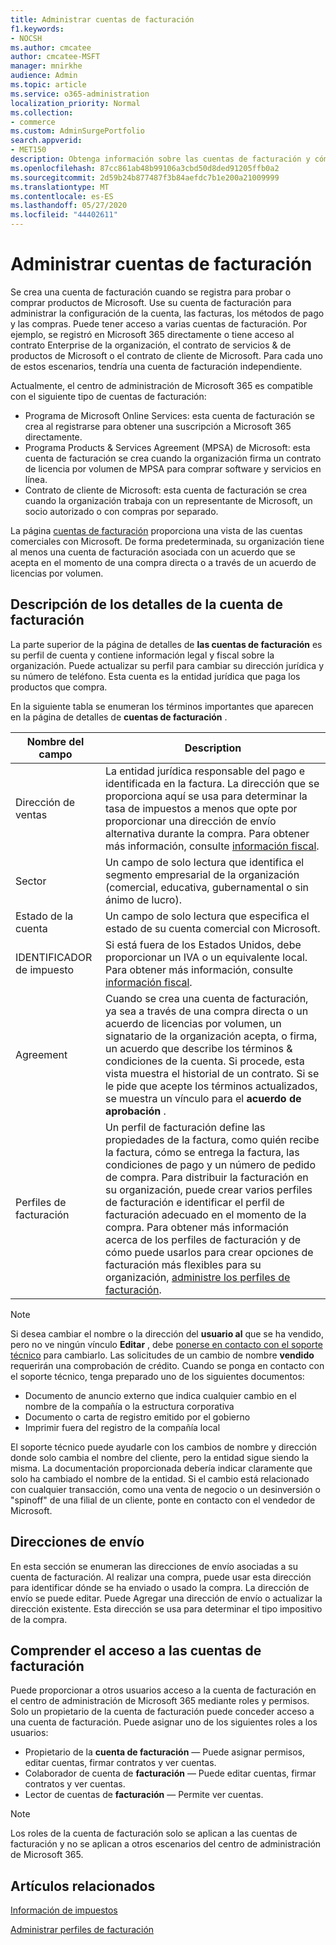 ```yaml
---
title: Administrar cuentas de facturación
f1.keywords:
- NOCSH
ms.author: cmcatee
author: cmcatee-MSFT
manager: mnirkhe
audience: Admin
ms.topic: article
ms.service: o365-administration
localization_priority: Normal
ms.collection:
- commerce
ms.custom: AdminSurgePortfolio
search.appverid:
- MET150
description: Obtenga información sobre las cuentas de facturación y cómo administrarlas.
ms.openlocfilehash: 87cc861ab48b99106a3cbd50d8ded91205ffb0a2
ms.sourcegitcommit: 2d59b24b877487f3b84aefdc7b1e200a21009999
ms.translationtype: MT
ms.contentlocale: es-ES
ms.lasthandoff: 05/27/2020
ms.locfileid: "44402611"
---
```

# <a name="manage-billing-accounts"></a>Administrar cuentas de facturación

Se crea una cuenta de facturación cuando se registra para probar o comprar productos de Microsoft. Use su cuenta de facturación para administrar la configuración de la cuenta, las facturas, los métodos de pago y las compras. Puede tener acceso a varias cuentas de facturación. Por ejemplo, se registró en Microsoft 365 directamente o tiene acceso al contrato Enterprise de la organización, el contrato de servicios & de productos de Microsoft o el contrato de cliente de Microsoft. Para cada uno de estos escenarios, tendría una cuenta de facturación independiente.

Actualmente, el centro de administración de Microsoft 365 es compatible con el siguiente tipo de cuentas de facturación:

- Programa de Microsoft Online Services: esta cuenta de facturación se crea al registrarse para obtener una suscripción a Microsoft 365 directamente.
- Programa Products & Services Agreement (MPSA) de Microsoft: esta cuenta de facturación se crea cuando la organización firma un contrato de licencia por volumen de MPSA para comprar software y servicios en línea.
- Contrato de cliente de Microsoft: esta cuenta de facturación se crea cuando la organización trabaja con un representante de Microsoft, un socio autorizado o con compras por separado.

La página <a href="https://go.microsoft.com/fwlink/p/?linkid=2084771" target="_blank">cuentas de facturación</a> proporciona una vista de las cuentas comerciales con Microsoft. De forma predeterminada, su organización tiene al menos una cuenta de facturación asociada con un acuerdo que se acepta en el momento de una compra directa o a través de un acuerdo de licencias por volumen.

## <a name="understand-billing-account-details"></a>Descripción de los detalles de la cuenta de facturación

La parte superior de la página de detalles de **las cuentas de facturación** es su perfil de cuenta y contiene información legal y fiscal sobre la organización. Puede actualizar su perfil para cambiar su dirección jurídica y su número de teléfono. Esta cuenta es la entidad jurídica que paga los productos que compra.

En la siguiente tabla se enumeran los términos importantes que aparecen en la página de detalles de **cuentas de facturación** .

| Nombre del campo | Description |
|------------------|------------------------------------------------------------------------------------------------------------------------------------------------------------------------------------------------------------------------------------------------------------------------------|
| Dirección de ventas | La entidad jurídica responsable del pago e identificada en la factura. La dirección que se proporciona aquí se usa para determinar la tasa de impuestos a menos que opte por proporcionar una dirección de envío alternativa durante la compra. Para obtener más información, consulte [información fiscal](billing-and-payments/tax-information.md). |
| Sector | Un campo de solo lectura que identifica el segmento empresarial de la organización (comercial, educativa, gubernamental o sin ánimo de lucro). |
| Estado de la cuenta | Un campo de solo lectura que especifica el estado de su cuenta comercial con Microsoft. |
| IDENTIFICADOR de impuesto | Si está fuera de los Estados Unidos, debe proporcionar un IVA o un equivalente local. Para obtener más información, consulte [información fiscal](billing-and-payments/tax-information.md). |
| Agreement | Cuando se crea una cuenta de facturación, ya sea a través de una compra directa o un acuerdo de licencias por volumen, un signatario de la organización acepta, o firma, un acuerdo que describe los términos & condiciones de la cuenta. Si procede, esta vista muestra el historial de un contrato. Si se le pide que acepte los términos actualizados, se muestra un vínculo para el **acuerdo de aprobación** . |
| Perfiles de facturación | Un perfil de facturación define las propiedades de la factura, como quién recibe la factura, cómo se entrega la factura, las condiciones de pago y un número de pedido de compra. Para distribuir la facturación en su organización, puede crear varios perfiles de facturación e identificar el perfil de facturación adecuado en el momento de la compra. Para obtener más información acerca de los perfiles de facturación y de cómo puede usarlos para crear opciones de facturación más flexibles para su organización, [administre los perfiles de facturación](billing-and-payments/manage-billing-profiles.md). |

> [!NOTE]
> Si desea cambiar el nombre o la dirección del **usuario al** que se ha vendido, pero no ve ningún vínculo **Editar** , debe [ponerse en contacto con el soporte técnico](https://docs.microsoft.com/office365/admin/contact-support-for-business-products) para cambiarlo. Las solicitudes de un cambio de nombre **vendido** requerirán una comprobación de crédito. Cuando se ponga en contacto con el soporte técnico, tenga preparado uno de los siguientes documentos:
>
> - Documento de anuncio externo que indica cualquier cambio en el nombre de la compañía o la estructura corporativa
> - Documento o carta de registro emitido por el gobierno
> - Imprimir fuera del registro de la compañía local
>
> El soporte técnico puede ayudarle con los cambios de nombre y dirección donde solo cambia el nombre del cliente, pero la entidad sigue siendo la misma. La documentación proporcionada debería indicar claramente que solo ha cambiado el nombre de la entidad. Si el cambio está relacionado con cualquier transacción, como una venta de negocio o un desinversión o "spinoff" de una filial de un cliente, ponte en contacto con el vendedor de Microsoft.

## <a name="shipping-addresses"></a>Direcciones de envío

En esta sección se enumeran las direcciones de envío asociadas a su cuenta de facturación. Al realizar una compra, puede usar esta dirección para identificar dónde se ha enviado o usado la compra. La dirección de envío se puede editar. Puede Agregar una dirección de envío o actualizar la dirección existente. Esta dirección se usa para determinar el tipo impositivo de la compra.

## <a name="understand-access-to-billing-accounts"></a>Comprender el acceso a las cuentas de facturación

Puede proporcionar a otros usuarios acceso a la cuenta de facturación en el centro de administración de Microsoft 365 mediante roles y permisos. Solo un propietario de la cuenta de facturación puede conceder acceso a una cuenta de facturación. Puede asignar uno de los siguientes roles a los usuarios:

- Propietario de la **cuenta de facturación** &mdash; Puede asignar permisos, editar cuentas, firmar contratos y ver cuentas.
- Colaborador de cuenta de **facturación** &mdash; Puede editar cuentas, firmar contratos y ver cuentas.
- Lector de cuentas de **facturación** &mdash; Permite ver cuentas.

> [!Note]
> Los roles de la cuenta de facturación solo se aplican a las cuentas de facturación y no se aplican a otros escenarios del centro de administración de Microsoft 365.

## <a name="related-articles"></a>Artículos relacionados

[Información de impuestos](billing-and-payments/tax-information.md)

[Administrar perfiles de facturación](billing-and-payments/manage-billing-profiles.md)
